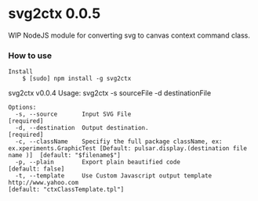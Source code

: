 # svg2ctx 0.0.5

WIP NodeJS module for converting svg to canvas context command class.

### How to use
    
    Install
        $ [sudo] npm install -g svg2ctx

svg2ctx v0.0.4
Usage: svg2ctx -s sourceFile -d destinationFile

    Options:
      -s, --source       Input SVG File                                                                                                         [required]
      -d, --destination  Output destination.                                                                                                    [required]
      -c, --className    Specifiy the full package className, ex: ex.xperiments.GraphicTest [Default: pulsar.display.(destination file name )]  [default: "$filename$"]
      -p, --plain        Export plain beautified code                                                                                           [default: false]
      -t, --template     Use Custom Javascript output template http://www.yahoo.com                                                             [default: "ctxClassTemplate.tpl"]

